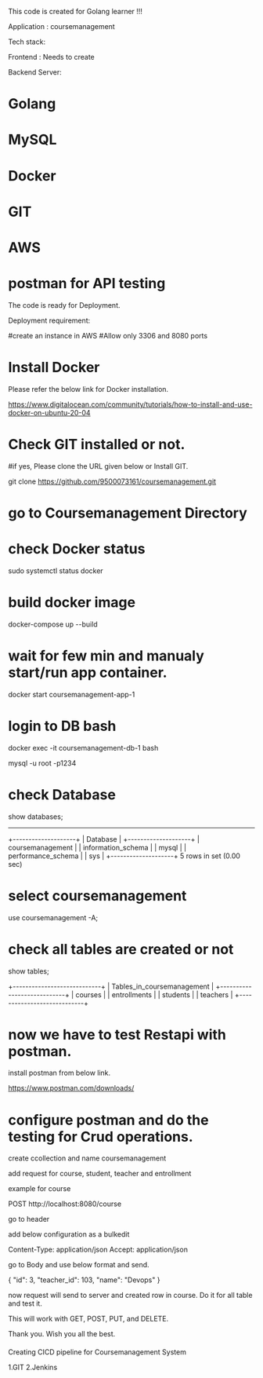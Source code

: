 This code is created for Golang learner !!!

Application : coursemanagement 

Tech stack:

Frontend : Needs to create

Backend Server:
# Golang
# MySQL
# Docker
# GIT
# AWS
# postman for API testing

The code is ready for Deployment.

Deployment requirement:

#create an instance in AWS
#Allow only 3306 and 8080 ports

# Install Docker 

Please refer the below link for Docker installation.

https://www.digitalocean.com/community/tutorials/how-to-install-and-use-docker-on-ubuntu-20-04

# Check GIT installed or not.

#if yes, Please clone the URL given below or Install GIT.

git clone https://github.com/9500073161/coursemanagement.git

# go to Coursemanagement Directory

# check Docker status

sudo systemctl status docker

# build docker image

 docker-compose up --build

 # wait for few min and manualy start/run app container.

 docker start coursemanagement-app-1

 # login to DB bash

 docker exec -it coursemanagement-db-1 bash

 mysql -u root -p1234

 # check Database 

 show databases;

---------
 +--------------------+
| Database           |
+--------------------+
| coursemanagement   |
| information_schema |
| mysql              |
| performance_schema |
| sys                |
+--------------------+
5 rows in set (0.00 sec)


# select coursemanagement 

use coursemanagement -A;

# check all tables are created or not

show tables;

+----------------------------+
| Tables_in_coursemanagement |
+----------------------------+
| courses                    |
| entrollments               |
| students                   |
| teachers                   |
+----------------------------+


# now we have to test Restapi with postman.

   install postman from below link.

   https://www.postman.com/downloads/

# configure postman and do the testing for Crud operations.

create ccollection and name coursemanagement

add request for course, student, teacher and entrollment

example for course

POST http://localhost:8080/course

go to header

add below configuration as a bulkedit

Content-Type: application/json
Accept: application/json

go to Body and use below format and send.

{
    "id": 3,
    "teacher_id": 103,
    "name": "Devops"
}

now request will send to server and created row in course. Do it for all table and test it. 

This will work with GET, POST, PUT, and DELETE.

Thank you. Wish you all the best. 

####

Creating CICD pipeline for Coursemanagement System

1.GIT
2.Jenkins











